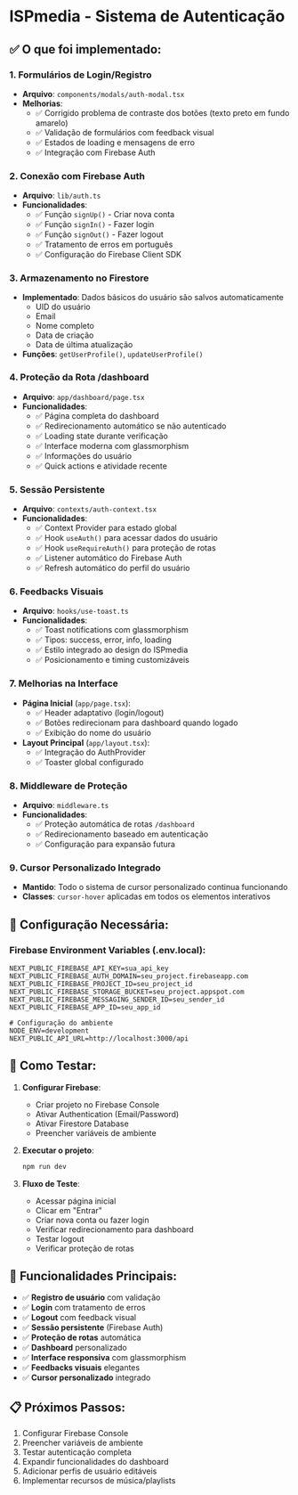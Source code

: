 # ISPmedia - Sistema de Autenticação

## ✅ O que foi implementado:

### 1. Formulários de Login/Registro
- **Arquivo**: `components/modals/auth-modal.tsx`
- **Melhorias**:
  - ✅ Corrigido problema de contraste dos botões (texto preto em fundo amarelo)
  - ✅ Validação de formulários com feedback visual
  - ✅ Estados de loading e mensagens de erro
  - ✅ Integração com Firebase Auth

### 2. Conexão com Firebase Auth
- **Arquivo**: `lib/auth.ts`
- **Funcionalidades**:
  - ✅ Função `signUp()` - Criar nova conta
  - ✅ Função `signIn()` - Fazer login
  - ✅ Função `signOut()` - Fazer logout
  - ✅ Tratamento de erros em português
  - ✅ Configuração do Firebase Client SDK

### 3. Armazenamento no Firestore
- **Implementado**: Dados básicos do usuário são salvos automaticamente
  - UID do usuário
  - Email
  - Nome completo
  - Data de criação
  - Data de última atualização
- **Funções**: `getUserProfile()`, `updateUserProfile()`

### 4. Proteção da Rota /dashboard
- **Arquivo**: `app/dashboard/page.tsx`
- **Funcionalidades**:
  - ✅ Página completa do dashboard
  - ✅ Redirecionamento automático se não autenticado
  - ✅ Loading state durante verificação
  - ✅ Interface moderna com glassmorphism
  - ✅ Informações do usuário
  - ✅ Quick actions e atividade recente

### 5. Sessão Persistente
- **Arquivo**: `contexts/auth-context.tsx`
- **Funcionalidades**:
  - ✅ Context Provider para estado global
  - ✅ Hook `useAuth()` para acessar dados do usuário
  - ✅ Hook `useRequireAuth()` para proteção de rotas
  - ✅ Listener automático do Firebase Auth
  - ✅ Refresh automático do perfil do usuário

### 6. Feedbacks Visuais
- **Arquivo**: `hooks/use-toast.ts`
- **Funcionalidades**:
  - ✅ Toast notifications com glassmorphism
  - ✅ Tipos: success, error, info, loading
  - ✅ Estilo integrado ao design do ISPmedia
  - ✅ Posicionamento e timing customizáveis

### 7. Melhorias na Interface
- **Página Inicial** (`app/page.tsx`):
  - ✅ Header adaptativo (login/logout)
  - ✅ Botões redirecionam para dashboard quando logado
  - ✅ Exibição do nome do usuário
- **Layout Principal** (`app/layout.tsx`):
  - ✅ Integração do AuthProvider
  - ✅ Toaster global configurado

### 8. Middleware de Proteção
- **Arquivo**: `middleware.ts`
- **Funcionalidades**:
  - ✅ Proteção automática de rotas `/dashboard`
  - ✅ Redirecionamento baseado em autenticação
  - ✅ Configuração para expansão futura

### 9. Cursor Personalizado Integrado
- **Mantido**: Todo o sistema de cursor personalizado continua funcionando
- **Classes**: `cursor-hover` aplicadas em todos os elementos interativos

## 🔧 Configuração Necessária:

### Firebase Environment Variables (.env.local):
```env
NEXT_PUBLIC_FIREBASE_API_KEY=sua_api_key
NEXT_PUBLIC_FIREBASE_AUTH_DOMAIN=seu_project.firebaseapp.com
NEXT_PUBLIC_FIREBASE_PROJECT_ID=seu_project_id
NEXT_PUBLIC_FIREBASE_STORAGE_BUCKET=seu_project.appspot.com
NEXT_PUBLIC_FIREBASE_MESSAGING_SENDER_ID=seu_sender_id
NEXT_PUBLIC_FIREBASE_APP_ID=seu_app_id

# Configuração do ambiente
NODE_ENV=development
NEXT_PUBLIC_API_URL=http://localhost:3000/api
```

## 🚀 Como Testar:

1. **Configurar Firebase**:
   - Criar projeto no Firebase Console
   - Ativar Authentication (Email/Password)
   - Ativar Firestore Database
   - Preencher variáveis de ambiente

2. **Executar o projeto**:
   ```bash
   npm run dev
   ```

3. **Fluxo de Teste**:
   - Acessar página inicial
   - Clicar em "Entrar"
   - Criar nova conta ou fazer login
   - Verificar redirecionamento para dashboard
   - Testar logout
   - Verificar proteção de rotas

## 🎯 Funcionalidades Principais:

- ✅ **Registro de usuário** com validação
- ✅ **Login** com tratamento de erros
- ✅ **Logout** com feedback visual
- ✅ **Sessão persistente** (Firebase Auth)
- ✅ **Proteção de rotas** automática
- ✅ **Dashboard** personalizado
- ✅ **Interface responsiva** com glassmorphism
- ✅ **Feedbacks visuais** elegantes
- ✅ **Cursor personalizado** integrado

## 📋 Próximos Passos:

1. Configurar Firebase Console
2. Preencher variáveis de ambiente
3. Testar autenticação completa
4. Expandir funcionalidades do dashboard
5. Adicionar perfis de usuário editáveis
6. Implementar recursos de música/playlists
